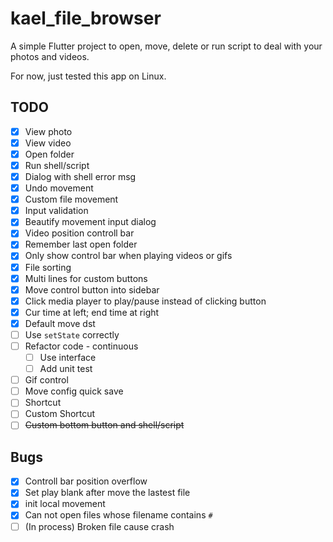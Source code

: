 # kael_file_browser
A simple Flutter project to open, move, delete or run script to deal with your photos and videos.

For now, just tested this app on Linux.
## TODO
- [x] View photo
- [x] View video
- [x] Open folder
- [x] Run shell/script
- [x] Dialog with shell error msg
- [x] Undo movement
- [x] Custom file movement
- [x] Input validation
- [x] Beautify movement input dialog
- [x] Video position controll bar
- [x] Remember last open folder
- [x] Only show control bar when playing videos or gifs
- [x] File sorting
- [x] Multi lines for custom buttons
- [x] Move control button into sidebar
- [x] Click media player to play/pause instead of clicking button
- [x] Cur time at left; end time at right
- [x] Default move dst
- [ ] Use `setState` correctly
- [ ] Refactor code - continuous
  - [ ] Use interface
  - [ ] Add unit test
- [ ] Gif control 
- [ ] Move config quick save
- [ ] Shortcut
- [ ] Custom Shortcut
- [ ] ~~Custom bottom button and shell/script~~

## Bugs
- [x] Controll bar position overflow
- [x] Set play blank after move the lastest file
- [x] init local movement
- [x] Can not open files whose filename contains `#`
- [ ] (In process) Broken file cause crash